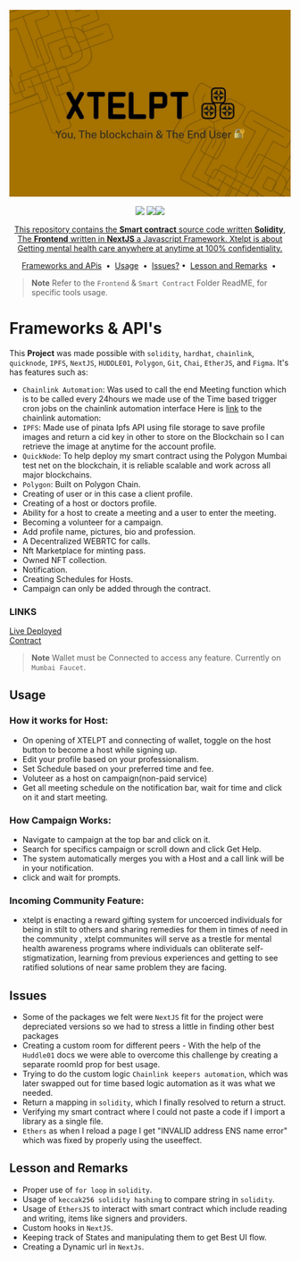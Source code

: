 ![cover](./smart-contract/images/xtelptimg.jpeg)
 
<p align="center">
<a target="_blank" href="https://docs.soliditylang.org/"><img src="https://camo.githubusercontent.com/7f5dae68cf75e9fb9eb72a0209fffc19ae14175eb0073f7659ffee06b9656ac4/68747470733a2f2f696d672e736869656c64732e696f2f62616467652f536f6c69646974792d2532333336333633362e7376673f7374796c653d666f722d7468652d6261646765266c6f676f3d736f6c6964697479266c6f676f436f6c6f723d7768697465"/></a> <a target="_blank" href="https://docs.chain.link/"><img src="https://camo.githubusercontent.com/df9365ae11c1678020c68db521a0a98522be0c065151e720e9ec4cf7624def50/68747470733a2f2f696d672e736869656c64732e696f2f62616467652f436861696e6c696e6b2d3337354244323f7374796c653d666f722d7468652d6261646765266c6f676f3d436861696e6c696e6b266c6f676f436f6c6f723d7768697465" /></a><a target="_blank" href="https://nextjs.org/docs/getting-started"><img src="https://img.shields.io/badge/NextJS-000000.svg?style=for-the-badge&logo=Vercel&labelColor=000"/></a?

</p>
<p align="center">
  This repository contains the <strong>Smart contract</strong> source code written <b>Solidity</b>, The <strong>Frontend</strong> written in <b>NextJS</b> a Javascript Framework.
  Xtelpt is about Getting mental health care anywhere at anytime at 100% confidentiality.
</p>

<p align="center">
<a href="#Frameworks & API's">Frameworks and APis</a> &nbsp;&bull;&nbsp;
<a href="#usage">Usage</a> &nbsp;&bull;&nbsp;
<a href="#issues">Issues?</a>&nbsp;&bull;&nbsp;
<a href="#documentation">Lesson and Remarks</a> &nbsp;&bull;&nbsp;
</p>

> **Note**
> Refer to the ```Frontend``` & ```Smart Contract``` Folder ReadME, for specific tools usage.

# Frameworks & API's
This <b>Project</b> was made possible with ```solidity```, ```hardhat```, ```chainlink```, ```quicknode```, ```IPFS```, ```NextJS```, ```HUDDLE01```, ```Polygon```, ```Git```, ```Chai```, ```EtherJS```, and ```Figma```. It's has features such as:

- ```Chainlink Automation```: Was used to call the end Meeting function which is to be called every 24hours we made use of the Time based trigger cron jobs on the chainlink automation interface
Here is [link](https://automation.chain.link/mumbai/59847174313536876180341273282314081549522979665349279945905505897002339670887) to the chainlink automation:
- ```IPFS```: Made use of pinata Ipfs API using file storage to save profile images and return a cid key in other to store on the Blockchain so I can retrieve the image at anytime for the account profile.
- ```QuickNode```:  To help deploy my smart contract using the Polygon Mumbai test net on the blockchain, it is reliable scalable and work across all major blockchains.
- ```Polygon```: Built on Polygon Chain.
- Creating of user or in this case a client profile.
- Creating of a host or doctors profile.
- Ability for a host to create a meeting and a user to enter the meeting.
- Becoming a volunteer for a campaign.
- Add profile name, pictures, bio and profession.
- A Decentralized WEBRTC for calls.
- Nft Marketplace for minting pass.
- Owned NFT collection.
- Notification.
- Creating Schedules for Hosts.
- Campaign can only be added through the contract.

### LINKS 
[Live Deployed](https://xtelpt-web3-polygon.vercel.app/) <br/>
[Contract](https://mumbai.polygonscan.com/address/0x571eefb0C86b8d281DF6C6520625BC86569cC60b)
> **Note**
> Wallet must be Connected to access any feature.
> Currently on ```Mumbai Faucet```.

## Usage
### How it works for Host:<br/>
- On opening of XTELPT and connecting of wallet, toggle on the host button to become a host while signing up.
- Edit your profile based on your professionalism.
- Set Schedule based on your preferred time and fee.
- Voluteer as a host on campaign(non-paid service)
- Get all meeting schedule on the notification bar, wait for time and click on it and start meeting.

### How Campaign Works:<br/>
- Navigate to campaign at the top bar and click on it.
- Search for specifics campaign or scroll down and click Get Help.
- The system automatically merges you with a Host and a call link will be in your notification.
- click and wait for prompts.

### Incoming Community Feature:<br/>
- xtelpt is enacting a reward gifting system for uncoerced individuals for being in stilt to others and sharing remedies for them in times of need in the community , xtelpt communites will serve as a trestle for mental health awareness programs where individuals can obliterate self-stigmatization, learning from previous experiences and getting to see ratified solutions of near same problem they are facing.


## Issues
- Some of the packages we felt were ```NextJS``` fit for the project were depreciated versions so we had to stress a little in finding other best packages
- Creating a custom room for different peers - With the help of the ```Huddle01``` docs we were able to overcome this challenge by creating a separate roomId prop for best usage.
- Trying to do the custom logic ```Chainlink keepers automation```, which was later swapped out for time based logic automation as it was what we needed.
- Return a mapping in ```solidity```, which I finally resolved to return a struct.
- Verifying my smart contract where I could not paste a code if I import a library as a single file.
- ```Ethers``` as when I reload a page I get "INVALID address ENS name error" which was fixed by properly using the useeffect.

## Lesson and Remarks 
- Proper use of ```for loop``` in ```solidity```.
- Usage of ```keccak256 solidity hashing``` to compare string in ```solidity```.
- Usage of ```EthersJS``` to interact with smart contract which include reading and writing, items like signers and providers.
- Custom hooks in ```NextJS```.
- Keeping track of States and manipulating them to get Best UI flow.
- Creating a Dynamic url in ```NextJs```.
